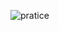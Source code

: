 ![pratice](https://user-images.githubusercontent.com/33317612/185956786-9df72bc0-01aa-479e-99c1-f8e1cda54a22.JPG)

